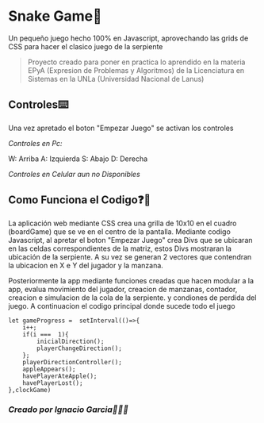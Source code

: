# Snake Game🐍
Un pequeño juego hecho 100% en Javascript, aprovechando las grids de CSS para hacer el clasico juego de la serpiente
> Proyecto creado para poner en practica lo aprendido en la materia EPyA (Expresion de Problemas y Algoritmos)  de la Licenciatura en Sistemas en la UNLa (Universidad Nacional de Lanus)

## Controles⌨️
Una vez apretado el boton "Empezar Juego" se activan los controles

*Controles en Pc:*

W: Arriba
A: Izquierda
S: Abajo 
D: Derecha

*Controles en Celular aun no Disponibles*

## Como Funciona el Codigo❓🤔

La aplicación web mediante CSS crea una grilla de 10x10 en el cuadro (boardGame) que se ve en el centro de la pantalla. Mediante codigo Javascript, al apretar el boton "Empezar Juego" crea Divs que se ubicaran en las celdas correspondientes de la matriz, estos Divs mostraran la ubicación de la serpiente. A su vez se generan 2 vectores que contendran la ubicacion en X e Y del jugador y la manzana.

Posteriormente la app mediante funciones creadas que hacen modular a la app, evalua movimiento del jugador, creacion de manzanas, contador, creacion e simulacion de la cola de la serpiente. y condiones de perdida del juego. A continuacion el codigo principal donde sucede todo el juego

    let gameProgress =  setInterval(()=>{
    	i++;
    	if(i ===  1){
    		inicialDirection();
    		playerChangeDirection();
    	};
    	playerDirectionController();
    	appleAppears();
    	havePlayerAteApple();
    	havePlayerLost();
    },clockGame)

 

### *Creado por Ignacio Garcia👨🏻‍💻*